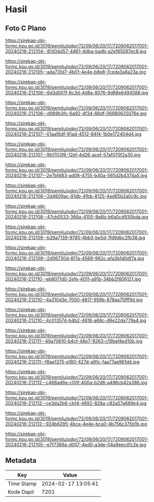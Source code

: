 # Hasil

## Foto C Plano

https://sirekap-obj-formc.kpu.go.id/3019/pemilu/pdpr/72/09/06/20/17/7209062017001-20240216-212104--81d34d57-4461-4dba-badb-a2e165097ec8.jpg

https://sirekap-obj-formc.kpu.go.id/3019/pemilu/pdpr/72/09/06/20/17/7209062017001-20240216-212105--ada731d7-4b01-4e4e-b8e8-7ceda3a8a23a.jpg

https://sirekap-obj-formc.kpu.go.id/3019/pemilu/pdpr/72/09/06/20/17/7209062017001-20240216-212106--6d3d001f-6c3d-4d8a-8076-9d88e6494588.jpg

https://sirekap-obj-formc.kpu.go.id/3019/pemilu/pdpr/72/09/06/20/17/7209062017001-20240216-212106--d989b3fc-6a92-4f34-88df-06880625076e.jpg

https://sirekap-obj-formc.kpu.go.id/3019/pemilu/pdpr/72/09/06/20/17/7209062017001-20240216-212107--01aaf6df-91ad-4512-84f4-1b0e172404d4.jpg

https://sirekap-obj-formc.kpu.go.id/3019/pemilu/pdpr/72/09/06/20/17/7209062017001-20240216-212107--9b1703f6-12ef-4d26-acef-57af070f2a30.jpg

https://sirekap-obj-formc.kpu.go.id/3019/pemilu/pdpr/72/09/06/20/17/7209062017001-20240216-212107--2e7bf483-ad08-4755-b40a-565d2b4374a5.jpg

https://sirekap-obj-formc.kpu.go.id/3019/pemilu/pdpr/72/09/06/20/17/7209062017001-20240216-212108--2d4609ac-91db-4fbb-8125-4ed65b2a0c9c.jpg

https://sirekap-obj-formc.kpu.go.id/3019/pemilu/pdpr/72/09/06/20/17/7209062017001-20240216-212108--47cb0533-366a-4105-8a6b-b6a0cd930bda.jpg

https://sirekap-obj-formc.kpu.go.id/3019/pemilu/pdpr/72/09/06/20/17/7209062017001-20240216-212109--b26a7139-9785-4bb3-be5d-1fd9dbc2fb38.jpg

https://sirekap-obj-formc.kpu.go.id/3019/pemilu/pdpr/72/09/06/20/17/7209062017001-20240216-212109--2d06730d-6f7a-4569-982c-afa3b1d0df7a.jpg

https://sirekap-obj-formc.kpu.go.id/3019/pemilu/pdpr/72/09/06/20/17/7209062017001-20240216-212110--eb8071d0-2efe-4011-a91b-34bb2f606121.jpg

https://sirekap-obj-formc.kpu.go.id/3019/pemilu/pdpr/72/09/06/20/17/7209062017001-20240216-212110--4a310d3e-7000-4817-959b-878aa75fff9d.jpg

https://sirekap-obj-formc.kpu.go.id/3019/pemilu/pdpr/72/09/06/20/17/7209062017001-20240216-212110--4c013574-b4b2-4618-a68c-d9e22da779a4.jpg

https://sirekap-obj-formc.kpu.go.id/3019/pemilu/pdpr/72/09/06/20/17/7209062017001-20240216-212111--49a70610-b4cf-48e7-9263-c19bef4ed10b.jpg

https://sirekap-obj-formc.kpu.go.id/3019/pemilu/pdpr/72/09/06/20/17/7209062017001-20240216-212111--f8ae1375-e180-427d-a91c-faa77ae961dd.jpg

https://sirekap-obj-formc.kpu.go.id/3019/pemilu/pdpr/72/09/06/20/17/7209062017001-20240216-212112--c468ad9a-c00f-400a-b2d8-a486cb42a386.jpg

https://sirekap-obj-formc.kpu.go.id/3019/pemilu/pdpr/72/09/06/20/17/7209062017001-20240216-212112--ce3da2b6-cb14-4892-828a-c82a57a689e4.jpg

https://sirekap-obj-formc.kpu.go.id/3019/pemilu/pdpr/72/09/06/20/17/7209062017001-20240216-212112--924b6295-4bca-4e4e-bca0-4b756c375b1b.jpg

https://sirekap-obj-formc.kpu.go.id/3019/pemilu/pdpr/72/09/06/20/17/7209062017001-20240216-212105--e7f7388a-d007-4ed0-a3de-04a9eecd1c2e.jpg


## Metadata

| Key        | Value               |
| ---------- | ------------------- |
| Time Stamp | 2024-02-17 13:05:41 |
| Kode Dapil | 7201                |



